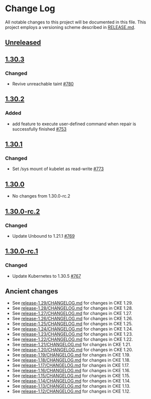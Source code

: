 # Change Log

All notable changes to this project will be documented in this file.
This project employs a versioning scheme described in [RELEASE.md](RELEASE.md#versioning).

## [Unreleased]

## [1.30.3]

### Changed

- Revive unreachable taint [#780](https://github.com/cybozu-go/cke/pull/780)

## [1.30.2]

### Added

- add feature to execute user-defined command when repair is successfully finished [#753](https://github.com/cybozu-go/cke/pull/753)

## [1.30.1]

### Changed

- Set /sys mount of kubelet as read-write [#773](https://github.com/cybozu-go/cke/pull/773)

## [1.30.0]

- No changes from 1.30.0-rc.2

## [1.30.0-rc.2]

### Changed

- Update Unbound to 1.21.1 [#769](https://github.com/cybozu-go/cke/pull/769)

## [1.30.0-rc.1]

### Changed

- Update Kubernetes to 1.30.5 [#767](https://github.com/cybozu-go/cke/pull/767)

## Ancient changes

- See [release-1.29/CHANGELOG.md](https://github.com/cybozu-go/cke/blob/release-1.29/CHANGELOG.md) for changes in CKE 1.29.
- See [release-1.28/CHANGELOG.md](https://github.com/cybozu-go/cke/blob/release-1.28/CHANGELOG.md) for changes in CKE 1.28.
- See [release-1.27/CHANGELOG.md](https://github.com/cybozu-go/cke/blob/release-1.27/CHANGELOG.md) for changes in CKE 1.27.
- See [release-1.26/CHANGELOG.md](https://github.com/cybozu-go/cke/blob/release-1.26/CHANGELOG.md) for changes in CKE 1.26.
- See [release-1.25/CHANGELOG.md](https://github.com/cybozu-go/cke/blob/release-1.25/CHANGELOG.md) for changes in CKE 1.25.
- See [release-1.24/CHANGELOG.md](https://github.com/cybozu-go/cke/blob/release-1.24/CHANGELOG.md) for changes in CKE 1.24.
- See [release-1.23/CHANGELOG.md](https://github.com/cybozu-go/cke/blob/release-1.23/CHANGELOG.md) for changes in CKE 1.23.
- See [release-1.22/CHANGELOG.md](https://github.com/cybozu-go/cke/blob/release-1.22/CHANGELOG.md) for changes in CKE 1.22.
- See [release-1.21/CHANGELOG.md](https://github.com/cybozu-go/cke/blob/release-1.21/CHANGELOG.md) for changes in CKE 1.21.
- See [release-1.20/CHANGELOG.md](https://github.com/cybozu-go/cke/blob/release-1.20/CHANGELOG.md) for changes in CKE 1.20.
- See [release-1.19/CHANGELOG.md](https://github.com/cybozu-go/cke/blob/release-1.19/CHANGELOG.md) for changes in CKE 1.19.
- See [release-1.18/CHANGELOG.md](https://github.com/cybozu-go/cke/blob/release-1.18/CHANGELOG.md) for changes in CKE 1.18.
- See [release-1.17/CHANGELOG.md](https://github.com/cybozu-go/cke/blob/release-1.17/CHANGELOG.md) for changes in CKE 1.17.
- See [release-1.16/CHANGELOG.md](https://github.com/cybozu-go/cke/blob/release-1.16/CHANGELOG.md) for changes in CKE 1.16.
- See [release-1.15/CHANGELOG.md](https://github.com/cybozu-go/cke/blob/release-1.15/CHANGELOG.md) for changes in CKE 1.15.
- See [release-1.14/CHANGELOG.md](https://github.com/cybozu-go/cke/blob/release-1.14/CHANGELOG.md) for changes in CKE 1.14.
- See [release-1.13/CHANGELOG.md](https://github.com/cybozu-go/cke/blob/release-1.13/CHANGELOG.md) for changes in CKE 1.13.
- See [release-1.12/CHANGELOG.md](https://github.com/cybozu-go/cke/blob/release-1.12/CHANGELOG.md) for changes in CKE 1.12.

[Unreleased]: https://github.com/cybozu-go/cke/compare/v1.30.3...HEAD
[1.30.3]: https://github.com/cybozu-go/cke/compare/v1.30.2...v1.30.3
[1.30.2]: https://github.com/cybozu-go/cke/compare/v1.30.1...v1.30.2
[1.30.1]: https://github.com/cybozu-go/cke/compare/v1.30.0...v1.30.1
[1.30.0]: https://github.com/cybozu-go/cke/compare/v1.30.0-rc.2...v1.30.0
[1.30.0-rc.2]: https://github.com/cybozu-go/cke/compare/v1.30.0-rc.1...v1.30.0-rc.2
[1.30.0-rc.1]: https://github.com/cybozu-go/cke/compare/v1.29.0...v1.30.0-rc.1
